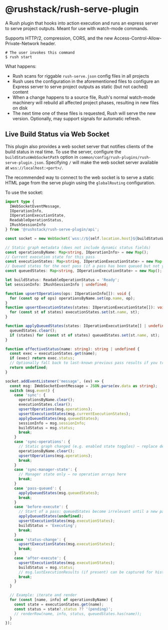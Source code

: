 # @rushstack/rush-serve-plugin

A Rush plugin that hooks into action execution and runs an express server to serve project outputs. Meant for use with watch-mode commands.

Supports HTTP/2, compression, CORS, and the new Access-Control-Allow-Private-Network header.

```
# The user invokes this command
$ rush start
```

What happens:
- Rush scans for riggable `rush-serve.json` config files in all projects
- Rush uses the configuration in the aforementioned files to configure an Express server to serve project outputs as static (but not cached) content
- When a change happens to a source file, Rush's normal watch-mode machinery will rebuild all affected project phases, resulting in new files on disk
- The next time one of these files is requested, Rush will serve the new version. Optionally, may support signals for automatic refresh.

## Live Build Status via Web Socket

This plugin also provides a web socket server that notifies clients of the build status in real time. To use the server, configure the `buildStatusWebSocketPath` option in `common/config/rush-plugins/rush-serve-plugin.json`. Specifying `/` will make the web socket server available at `wss://localhost:<port>/`.

The recommended way to connect to the web socket is to serve a static HTML page from the serve plugin using the `globalRouting` configuration.

To use the socket:
```ts
import type {
  IWebSocketEventMessage,
  IOperationInfo,
  IOperationExecutionState,
  ReadableOperationStatus,
  IRushSessionInfo
} from '@rushstack/rush-serve-plugin/api';

const socket = new WebSocket(`wss://${self.location.host}${buildStatusWebSocketPath}`);

// Static graph metadata (does not include dynamic status fields)
const operationsByName: Map<string, IOperationInfo> = new Map();
// Current execution state for this pass
const executionStates: Map<string, IOperationExecutionState> = new Map();
// Queued states for the next pass (if a pass has been queued but not yet started)
const queuedStates: Map<string, IOperationExecutionState> = new Map();

let buildStatus: ReadableOperationStatus = 'Ready';
let sessionInfo: IRushSessionInfo | undefined;

function upsertOperations(ops: IOperationInfo[]): void {
  for (const op of ops) operationsByName.set(op.name, op);
}
function upsertExecutionStates(states: IOperationExecutionState[]): void {
  for (const st of states) executionStates.set(st.name, st);
}

function applyQueuedStates(states: IOperationExecutionState[] | undefined): void {
  queuedStates.clear();
  if (states) for (const st of states) queuedStates.set(st.name, st);
}

function effectiveStatus(name: string): string | undefined {
  const exec = executionStates.get(name);
  if (exec) return exec.status;
  // Optionally fall back to last-known previous pass results if you track them.
  return undefined;
}

socket.addEventListener('message', (ev) => {
  const msg: IWebSocketEventMessage = JSON.parse(ev.data as string);
  switch (msg.event) {
    case 'sync': {
      operationsByName.clear();
      executionStates.clear();
      upsertOperations(msg.operations);
      upsertExecutionStates(msg.currentExecutionStates);
      applyQueuedStates(msg.queuedStates);
      sessionInfo = msg.sessionInfo;
      buildStatus = msg.status;
      break;
    }
    case 'sync-operations': {
      // Static graph changed (e.g. enabled state toggles) – replace definitions only
      operationsByName.clear();
      upsertOperations(msg.operations);
      break;
    }
    case 'sync-manager-state': {
      // Manager state only – no operation arrays here
      break;
    }
    case 'pass-queued': {
      applyQueuedStates(msg.queuedStates);
      break;
    }
    case 'before-execute': {
      // Start of a pass: queuedStates become irrelevant until a new pass is queued
      applyQueuedStates(undefined);
      upsertExecutionStates(msg.executionStates);
      buildStatus = 'Executing';
      break;
    }
    case 'status-change': {
      upsertExecutionStates(msg.executionStates);
      break;
    }
    case 'after-execute': {
      upsertExecutionStates(msg.executionStates);
      buildStatus = msg.status;
      // msg.lastExecutionResults (if present) can be captured for historical display
      break;
    }
  }

  // Example: iterate and render
  for (const [name, info] of operationsByName) {
    const state = executionStates.get(name);
    const status = state?.status ?? '(pending)';
    // renderRow(name, info, status, queuedStates.has(name));
  }
});
```
